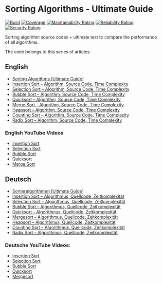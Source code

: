 # Sorting Algorithms - Ultimate Guide

[![Build](https://github.com/SvenWoltmann/sorting-algorithms-ultimate-guide/actions/workflows/build.yml/badge.svg)](https://github.com/SvenWoltmann/sorting-algorithms-ultimate-guide/actions/workflows/build.yml)
[![Coverage](https://sonarcloud.io/api/project_badges/measure?project=SvenWoltmann_sorting-algorithms-ultimate-guide&metric=coverage)](https://sonarcloud.io/dashboard?id=SvenWoltmann_sorting-algorithms-ultimate-guide)
[![Maintainability Rating](https://sonarcloud.io/api/project_badges/measure?project=SvenWoltmann_sorting-algorithms-ultimate-guide&metric=sqale_rating)](https://sonarcloud.io/dashboard?id=SvenWoltmann_sorting-algorithms-ultimate-guide)
[![Reliability Rating](https://sonarcloud.io/api/project_badges/measure?project=SvenWoltmann_sorting-algorithms-ultimate-guide&metric=reliability_rating)](https://sonarcloud.io/dashboard?id=SvenWoltmann_sorting-algorithms-ultimate-guide)
[![Security Rating](https://sonarcloud.io/api/project_badges/measure?project=SvenWoltmann_sorting-algorithms-ultimate-guide&metric=security_rating)](https://sonarcloud.io/dashboard?id=SvenWoltmann_sorting-algorithms-ultimate-guide)

Sorting algorithm source codes + ultimate test to compare the performance of all algorithms.

The code belongs to this series of articles:

## English
  * [Sorting Algorithms \[Ultimate Guide\]](https://www.happycoders.eu/algorithms/sorting-algorithms/)
  * [Insertion Sort – Algorithm, Source Code, Time Complexity](https://www.happycoders.eu/algorithms/insertion-sort/)
  * [Selection Sort – Algorithm, Source Code, Time Complexity](https://www.happycoders.eu/algorithms/selection-sort/)
  * [Bubble Sort – Algorithm, Source Code, Time Complexity](https://www.happycoders.eu/algorithms/bubble-sort/)
  * [Quicksort – Algorithm, Source Code, Time Complexity](https://www.happycoders.eu/algorithms/quicksort/)
  * [Merge Sort – Algorithm, Source Code, Time Complexity](https://www.happycoders.eu/algorithms/merge-sort/)
  * [Heapsort – Algorithm, Source Code, Time Complexity](https://www.happycoders.eu/algorithms/heapsort/)
  * [Counting Sort – Algorithm, Source Code, Time Complexity](https://www.happycoders.eu/algorithms/counting-sort/)
  * [Radix Sort – Algorithm, Source Code, Time Complexity](https://www.happycoders.eu/algorithms/radix-sort/)

### English YouTube Videos
  * [Insertion Sort](https://www.youtube.com/watch?v=rnEAv9hAfwA)
  * [Selection Sort](https://www.youtube.com/watch?v=aeFnHjbVWQ4)
  * [Bubble Sort](https://www.youtube.com/watch?v=J9Xws0uRB24)
  * [Quicksort](https://www.youtube.com/watch?v=Vs0kAQTUmE0)
  * [Merge Sort](https://www.youtube.com/watch?v=nfg4A-X6lLM)

## Deutsch
  * [Sortieralgorithmen \[Ultimate Guide\]](https://www.happycoders.eu/de/algorithmen/sortieralgorithmen/)
  * [Insertion Sort – Algorithmus, Quellcode, Zeitkomplexität](https://www.happycoders.eu/de/algorithmen/insertion-sort/)
  * [Selection Sort – Algorithmus, Quellcode, Zeitkomplexität](https://www.happycoders.eu/de/algorithmen/selection-sort/)
  * [Bubble Sort – Algorithmus, Quellcode, Zeitkomplexität](https://www.happycoders.eu/de/algorithmen/bubble-sort/)
  * [Quicksort – Algorithmus, Quellcode, Zeitkomplexität](https://www.happycoders.eu/de/algorithmen/quicksort/)
  * [Mergesort – Algorithmus, Quellcode, Zeitkomplexität](https://www.happycoders.eu/de/algorithmen/mergesort/)
  * [Heapsort – Algorithmus, Quellcode, Zeitkomplexität](https://www.happycoders.eu/de/algorithmen/heapsort/)
  * [Counting Sort – Algorithmus, Quellcode, Zeitkomplexität](https://www.happycoders.eu/de/algorithmen/counting-sort/)
  * [Radix Sort – Algorithmus, Quellcode, Zeitkomplexität](https://www.happycoders.eu/de/algorithmen/radix-sort/)

### Deutsche YouTube Videos:
  * [Insertion Sort](https://www.youtube.com/watch?v=0hiSJFeUhj4)
  * [Selection Sort](https://www.youtube.com/watch?v=FbNIp2eTs30)
  * [Bubble Sort](https://www.youtube.com/watch?v=Mj-payJDsdw)
  * [Quicksort](https://www.youtube.com/watch?v=ka24mbzv93w)
  * [Mergesort](https://www.youtube.com/watch?v=Ch49YYjkNv8)
